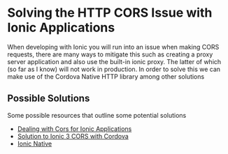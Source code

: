 # Solving the HTTP CORS Issue with Ionic Applications

When developing with Ionic you will run into an issue when making CORS requests, there are many ways to mitigate this such as creating a proxy server application and also use the built-in ionic proxy. The latter of which (so far as I know) will not work in production. In order to solve this we can make use of the Cordova Native HTTP library among other solutions

## Possible Solutions

Some possible resources that outline some potential solutions

- [Dealing with Cors for Ionic Applications](https://www.joshmorony.com/dealing-with-cors-cross-origin-resource-sharing-in-ionic-applications/)
- [Solution to Ionic 3 CORS with Cordova](https://hackernoon.com/a-practical-solution-for-cors-cross-origin-resource-sharing-issues-in-ionic-3-and-cordova-2112fc282664)
- [Ionic Native](https://ionicframework.com/docs/native/http/)
